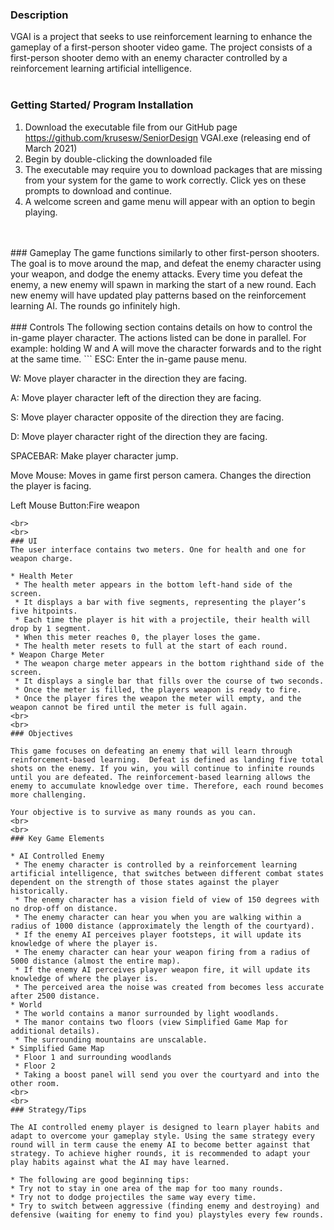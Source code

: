 ### Description 

VGAI is a project that seeks to use reinforcement learning to enhance the gameplay of a first-person shooter video game. 
The project consists of a first-person shooter demo with an enemy character controlled by a reinforcement learning artificial intelligence.
<br>
<br>
### Getting Started/ Program Installation 
1. Download the executable file from our GitHub page https://github.com/krusesw/SeniorDesign VGAI.exe (releasing end of March 2021) 
2. Begin by double-clicking the downloaded file 
 1. The executable may require you to download packages that are missing from your system for the game to work correctly. Click yes on these prompts to download and continue. 
3. A welcome screen and game menu will appear with an option to begin playing. 
<br>
<br>
### Gameplay 
The game functions similarly to other first-person shooters. The goal is to move around the map, and defeat the enemy character using your weapon, and dodge the enemy attacks. 
Every time you defeat the enemy, a new enemy will spawn in marking the start of a new round. Each new enemy will have updated play patterns based on the reinforcement learning AI. 
The rounds go infinitely high.
<br>
<br>
### Controls 
The following section contains details on how to control the in-game player character.
The actions listed can be done in parallel. For example: holding W and A will move the character forwards and to the right at the same time.
```
ESC: Enter the in-game pause menu. 

W: Move player character in the direction they are facing. 

A: Move player character left of the direction they are facing. 

S: Move player character opposite of the direction they are facing. 

D: Move player character right of the direction they are facing. 

SPACEBAR: Make player character jump. 

Move Mouse: Moves in game first person camera. Changes the direction the player is facing. 

Left Mouse Button:Fire weapon
```
<br>
<br>
### UI 
The user interface contains two meters. One for health and one for weapon charge. 

* Health Meter 
 * The health meter appears in the bottom left-hand side of the screen.  
 * It displays a bar with five segments, representing the player’s five hitpoints.  
 * Each time the player is hit with a projectile, their health will drop by 1 segment. 
 * When this meter reaches 0, the player loses the game. 
 * The health meter resets to full at the start of each round. 
* Weapon Charge Meter 
 * The weapon charge meter appears in the bottom righthand side of the screen.  
 * It displays a single bar that fills over the course of two seconds.   
 * Once the meter is filled, the players weapon is ready to fire.  
 * Once the player fires the weapon the meter will empty, and the weapon cannot be fired until the meter is full again.
<br>
<br>
### Objectives 

This game focuses on defeating an enemy that will learn through reinforcement-based learning.  Defeat is defined as landing five total shots on the enemy. If you win, you will continue to infinite rounds until you are defeated. The reinforcement-based learning allows the enemy to accumulate knowledge over time. Therefore, each round becomes more challenging.  

Your objective is to survive as many rounds as you can.
<br>
<br>
### Key Game Elements 

* AI Controlled Enemy 
 * The enemy character is controlled by a reinforcement learning artificial intelligence, that switches between different combat states dependent on the strength of those states against the player historically. 
 * The enemy character has a vision field of view of 150 degrees with no drop-off on distance. 
 * The enemy character can hear you when you are walking within a radius of 1000 distance (approximately the length of the courtyard).  
 * If the enemy AI perceives player footsteps, it will update its knowledge of where the player is. 
 * The enemy character can hear your weapon firing from a radius of 5000 distance (almost the entire map). 
 * If the enemy AI perceives player weapon fire, it will update its knowledge of where the player is. 
 * The perceived area the noise was created from becomes less accurate after 2500 distance.
* World 
 * The world contains a manor surrounded by light woodlands. 
 * The manor contains two floors (view Simplified Game Map for additional details). 
 * The surrounding mountains are unscalable. 
* Simplified Game Map 
 * Floor 1 and surrounding woodlands 
 * Floor 2 
 * Taking a boost panel will send you over the courtyard and into the other room.
<br>
<br>
### Strategy/Tips 

The AI controlled enemy player is designed to learn player habits and adapt to overcome your gameplay style. Using the same strategy every round will in term cause the enemy AI to become better against that strategy. To achieve higher rounds, it is recommended to adapt your play habits against what the AI may have learned.

* The following are good beginning tips: 
* Try not to stay in one area of the map for too many rounds. 
* Try not to dodge projectiles the same way every time. 
* Try to switch between aggressive (finding enemy and destroying) and defensive (waiting for enemy to find you) playstyles every few rounds. 

 

